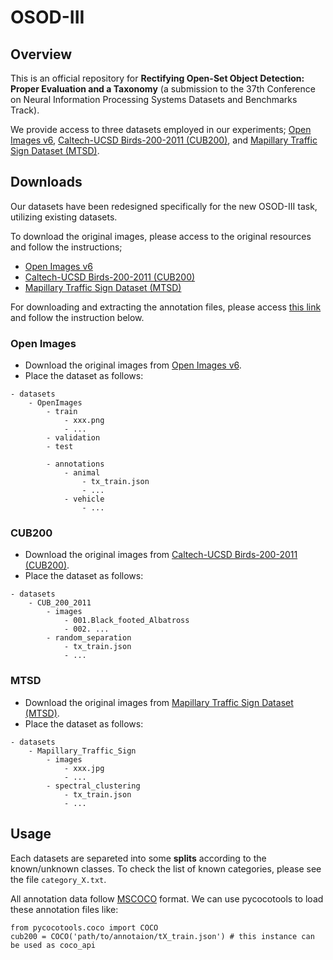 # OSOD-III 

## Overview
This is an official repository for **Rectifying Open-Set Object Detection: Proper Evaluation and a Taxonomy** (a submission to the 37th Conference on Neural Information Processing Systems Datasets and Benchmarks Track).

We provide access to three datasets employed in our experiments;
[Open Images v6](https://storage.googleapis.com/openimages/web/download_v6.html), [Caltech-UCSD Birds-200-2011 (CUB200)](https://www.vision.caltech.edu/datasets/cub_200_2011/), and [Mapillary Traffic Sign Dataset (MTSD)](https://www.mapillary.com/dataset/trafficsign).

## Downloads
Our datasets have been redesigned specifically for the new OSOD-III task, utilizing existing datasets.

To download the original images, please access to the original resources and follow the instructions;
- [Open Images v6](https://storage.googleapis.com/openimages/web/download_v6.html)
- [Caltech-UCSD Birds-200-2011 (CUB200)](https://www.vision.caltech.edu/datasets/cub_200_2011/)
- [Mapillary Traffic Sign Dataset (MTSD)](https://www.mapillary.com/dataset/trafficsign)

For downloading and extracting the annotation files, please access [this link](https://www.dropbox.com/sh/ciw4dhy4dpcqptb/AACxgUcoT4cYfUCIQKfRB-INa?dl=0) and follow the instruction below.

### Open Images
- Download the original images from [Open Images v6](https://storage.googleapis.com/openimages/web/download_v6.html).
- Place the dataset as follows:
```
- datasets
    - OpenImages
        - train
            - xxx.png
            - ...
        - validation
        - test

        - annotations
            - animal
                - tx_train.json
                - ...
            - vehicle
                - ...
```

### CUB200
- Download the original images from [Caltech-UCSD Birds-200-2011 (CUB200)](https://www.vision.caltech.edu/datasets/cub_200_2011/).
- Place the dataset as follows:
```
- datasets
    - CUB_200_2011
        - images
            - 001.Black_footed_Albatross
            - 002. ...
        - random_separation
            - tx_train.json
            - ...
```

### MTSD
- Download the original images from [Mapillary Traffic Sign Dataset (MTSD)](https://www.mapillary.com/dataset/trafficsign).
- Place the dataset as follows:
```
- datasets
    - Mapillary_Traffic_Sign
        - images
            - xxx.jpg
            - ...
        - spectral_clustering
            - tx_train.json
            - ...
```

## Usage
Each datasets are separeted into some **splits** according to the known/unknown classes.
To check the list of known categories, please see the file ```category_X.txt```.

All annotation data follow [MSCOCO](https://cocodataset.org/#home) format.
We can use pycocotools to load these annotation files like:
```
from pycocotools.coco import COCO
cub200 = COCO('path/to/annotaion/tX_train.json') # this instance can be used as coco_api
```